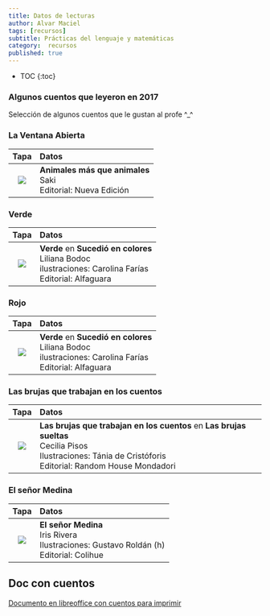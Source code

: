 ```yaml
---
title: Datos de lecturas
author: Alvar Maciel
tags: [recursos]
subtitle: Prácticas del lenguaje y matemáticas
category:  recursos
published: true
---
```

* TOC
{:toc}

### Algunos cuentos que leyeron en 2017
Selección de algunos cuentos que le gustan al profe ^_^

### La Ventana Abierta

|Tapa|Datos|
|:--:|:--|
|![]({{site.baseurl}}/img/libros/saki1.jpg)|**Animales más que animales** <br/> Saki<br/>Editorial: Nueva Edición<br/>|


### Verde

|Tapa|Datos|
|:--:|:--|
|![]({{site.baseurl}}/img/libros/sucedio.jpg)|**Verde** en **Sucedió en colores**<br/>Liliana Bodoc<br/>ilustraciones: Carolina Farías<br/>Editorial: Alfaguara|


### Rojo

|Tapa|Datos|
|:--:|:--|
|![]({{site.baseurl}}/img/libros/sucedio.jpg)|**Verde** en **Sucedió en colores**<br/>Liliana Bodoc<br/>ilustraciones: Carolina Farías<br/>Editorial: Alfaguara|

### Las brujas que trabajan en los cuentos

|Tapa|Datos|
|:--:|:--|
|![]({{site.baseurl}}/img/libros/brujas.jpg)|**Las brujas que trabajan en los cuentos** en **Las brujas sueltas**<br>Cecilia Pisos<br>Ilustraciones: Tánia de Cristóforis<br>Editorial: Random House Mondadori|

### El señor Medina

|Tapa|Datos|
|:--:|:--|
|![]({{site.baseurl}}/img/libros/medina.jpg)|**El señor Medina**<br>Iris Rivera<br>Ilustraciones: Gustavo Roldán (h)<br>Editorial: Colihue|

## Doc con cuentos

[Documento en libreoffice con cuentos para imprimir]({{site.baseurl/assets/docs/cuentos.doc}})
